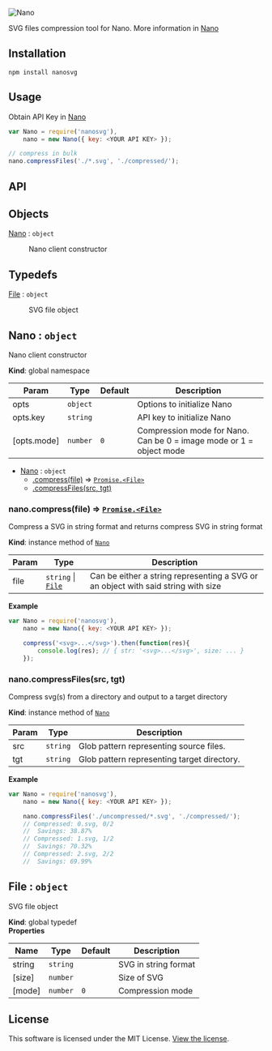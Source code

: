 ![Nano](https://user-images.githubusercontent.com/32937442/50869625-d1d4b380-13ef-11e9-8f97-2cd733203608.png)

SVG files compression tool for Nano. More information in [Nano](https://vecta.io/nano)

## Installation

`npm install nanosvg`

## Usage

Obtain API Key in [Nano](https://vecta.io/nano)

```javascript
var Nano = require('nanosvg'),
    nano = new Nano({ key: <YOUR API KEY> });

// compress in bulk
nano.compressFiles('./*.svg', './compressed/');
```

## API

## Objects

<dl>
<dt><a href="#Nano">Nano</a> : <code>object</code></dt>
<dd><p>Nano client constructor</p>
</dd>
</dl>

## Typedefs

<dl>
<dt><a href="#File">File</a> : <code>object</code></dt>
<dd><p>SVG file object</p>
</dd>
</dl>

<a name="Nano"></a>

## Nano : <code>object</code>
Nano client constructor

**Kind**: global namespace  

| Param | Type | Default | Description |
| --- | --- | --- | --- |
| opts | <code>object</code> |  | Options to initialize Nano |
| opts.key | <code>string</code> |  | API key to initialize Nano |
| [opts.mode] | <code>number</code> | <code>0</code> | Compression mode for Nano. Can be 0 = image mode or 1 = object mode |


* [Nano](#Nano) : <code>object</code>
    * [.compress(file)](#Nano+compress) ⇒ [<code>Promise.&lt;File&gt;</code>](#File)
    * [.compressFiles(src, tgt)](#Nano+compressFiles)

<a name="Nano+compress"></a>

### nano.compress(file) ⇒ [<code>Promise.&lt;File&gt;</code>](#File)
Compress a SVG in string format and returns compress SVG in string format

**Kind**: instance method of [<code>Nano</code>](#Nano)  

| Param | Type | Description |
| --- | --- | --- |
| file | <code>string</code> \| [<code>File</code>](#File) | Can be either a string representing a SVG or an object with said string with size |

**Example**  
```js
var Nano = require('nanosvg'),    nano = new Nano({ key: <YOUR API KEY> });    compress('<svg>...</svg>').then(function(res){        console.log(res); // { str: '<svg>...</svg>', size: ... }    });
```
<a name="Nano+compressFiles"></a>

### nano.compressFiles(src, tgt)
Compress svg(s) from a directory and output to a target directory

**Kind**: instance method of [<code>Nano</code>](#Nano)  

| Param | Type | Description |
| --- | --- | --- |
| src | <code>string</code> | Glob pattern representing source files. |
| tgt | <code>string</code> | Glob pattern representing target directory. |

**Example**  
```js
var Nano = require('nanosvg'),    nano = new Nano({ key: <YOUR API KEY> });    nano.compressFiles('./uncompressed/*.svg', './compressed/');    // Compressed: 0.svg, 0/2    //  Savings: 38.87%    // Compressed: 1.svg, 1/2    //  Savings: 70.32%    // Compressed: 2.svg, 2/2    //  Savings: 69.99%
```
<a name="File"></a>

## File : <code>object</code>
SVG file object

**Kind**: global typedef  
**Properties**

| Name | Type | Default | Description |
| --- | --- | --- | --- |
| string | <code>string</code> |  | SVG in string format |
| [size] | <code>number</code> |  | Size of SVG |
| [mode] | <code>number</code> | <code>0</code> | Compression mode |


## License

This software is licensed under the MIT License. [View the license](LICENSE).